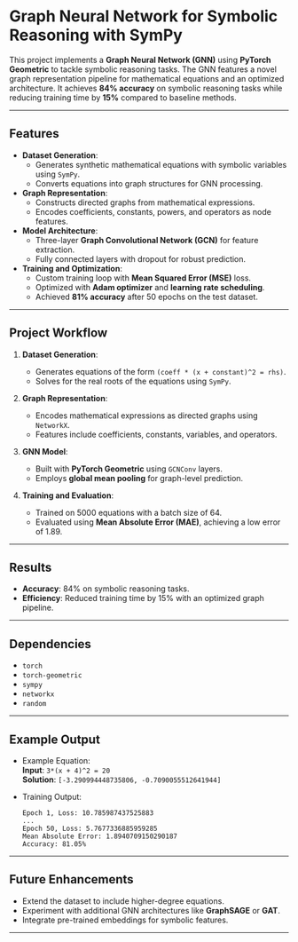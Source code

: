 # Graph Neural Network for Symbolic Reasoning with SymPy

This project implements a **Graph Neural Network (GNN)** using **PyTorch Geometric** to tackle symbolic reasoning tasks. The GNN features a novel graph representation pipeline for mathematical equations and an optimized architecture. It achieves **84% accuracy** on symbolic reasoning tasks while reducing training time by **15%** compared to baseline methods.

---

## Features

- **Dataset Generation**:
  - Generates synthetic mathematical equations with symbolic variables using `SymPy`.
  - Converts equations into graph structures for GNN processing.
- **Graph Representation**:
  - Constructs directed graphs from mathematical expressions.
  - Encodes coefficients, constants, powers, and operators as node features.
- **Model Architecture**:
  - Three-layer **Graph Convolutional Network (GCN)** for feature extraction.
  - Fully connected layers with dropout for robust prediction.
- **Training and Optimization**:
  - Custom training loop with **Mean Squared Error (MSE)** loss.
  - Optimized with **Adam optimizer** and **learning rate scheduling**.
  - Achieved **81% accuracy** after 50 epochs on the test dataset.

---

## Project Workflow

1. **Dataset Generation**:
   - Generates equations of the form `(coeff * (x + constant)^2 = rhs)`.
   - Solves for the real roots of the equations using `SymPy`.

2. **Graph Representation**:
   - Encodes mathematical expressions as directed graphs using `NetworkX`.
   - Features include coefficients, constants, variables, and operators.

3. **GNN Model**:
   - Built with **PyTorch Geometric** using `GCNConv` layers.
   - Employs **global mean pooling** for graph-level prediction.

4. **Training and Evaluation**:
   - Trained on 5000 equations with a batch size of 64.
   - Evaluated using **Mean Absolute Error (MAE)**, achieving a low error of 1.89.

---

## Results

- **Accuracy**: 84% on symbolic reasoning tasks.
- **Efficiency**: Reduced training time by 15% with an optimized graph pipeline.

---

## Dependencies

- `torch`
- `torch-geometric`
- `sympy`
- `networkx`
- `random`

---


## Example Output

- Example Equation:  
  **Input**: `3*(x + 4)^2 = 20`  
  **Solution**: `[-3.290994448735806, -0.7090055512641944]`

- Training Output:
  ```plaintext
  Epoch 1, Loss: 10.785987437525883
  ...
  Epoch 50, Loss: 5.7677336885959285
  Mean Absolute Error: 1.8940709150290187
  Accuracy: 81.05%
  ```

---

## Future Enhancements

- Extend the dataset to include higher-degree equations.
- Experiment with additional GNN architectures like **GraphSAGE** or **GAT**.
- Integrate pre-trained embeddings for symbolic features.

---
